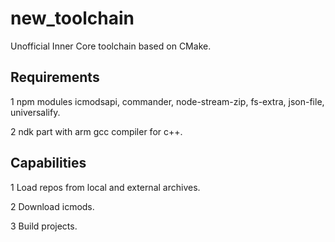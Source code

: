 # new_toolchain

Unofficial Inner Core toolchain based on CMake.

## Requirements

1 npm modules icmodsapi, commander, node-stream-zip, fs-extra, json-file, universalify.

2 ndk part with arm gcc compiler for c++.

## Capabilities

1 Load repos from local and external archives.

2 Download icmods.

3 Build projects.